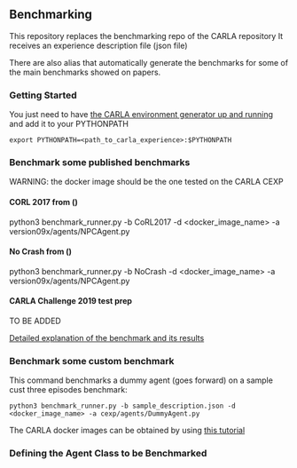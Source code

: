 
## Benchmarking


This repository replaces the benchmarking repo of the CARLA repository
It receives an experience description file (json file) 

There are also alias that automatically generate the benchmarks
for some of the main benchmarks showed on papers.

### Getting Started 
 

You just need to have [the CARLA environment generator up and running](https://github.com/felipecode/cexp/blob/master/docs/getting_started.md)
and add it to your PYTHONPATH

    export PYTHONPATH=<path_to_carla_experience>:$PYTHONPATH

### Benchmark some published benchmarks

WARNING: the docker image should be the one tested on the CARLA CEXP

#### CORL 2017 from ()

python3 benchmark_runner.py -b CoRL2017 -d <docker_image_name> -a version09x/agents/NPCAgent.py

#### No Crash from ()

python3 benchmark_runner.py -b NoCrash -d <docker_image_name> -a version09x/agents/NPCAgent.py

#### CARLA Challenge 2019 test prep 

TO BE ADDED


[Detailed explanation of the benchmark and its results]()


### Benchmark some custom benchmark

This command benchmarks a dummy agent (goes forward) on a sample cust
three episodes benchmark: 

    python3 benchmark_runner.py -b sample_description.json -d <docker_image_name> -a cexp/agents/DummyAgent.py

The CARLA docker images can be obtained by using [this tutorial](https://carla.readthedocs.io/en/latest/carla_docker/)


### Defining the Agent Class to be Benchmarked

